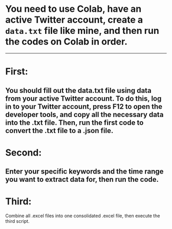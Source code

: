 # You need to use Colab, have an active Twitter account, create a `data.txt` file like mine, and then run the codes on Colab in order.
---
# First:
You should fill out the data.txt file using data from your active Twitter account. To do this, log in to your Twitter account, press F12 to open the developer tools, and copy all the necessary data into the .txt file. Then, run the first code to convert the .txt file to a .json file.
---
# Second:
Enter your specific keywords and the time range you want to extract data for, then run the code.
---
# Third:
Combine all .excel files into one consolidated .excel file, then execute the third script.


